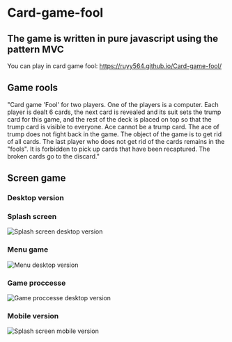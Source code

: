 # Card-game-fool
## The game is written in pure javascript using the pattern MVC
You can play in card game fool: https://ruyy564.github.io/Card-game-fool/
## Game rools
"Card game 'Fool' for two players. One of the players is a computer. Each player is dealt 6 cards, the next card is revealed and its suit sets the trump card for this game, and the rest of the deck is placed on top so that the trump card is visible to everyone. Ace cannot be a trump card. The ace of trump does not fight back in the game. The object of the game is to get rid of all cards. The last player who does not get rid of the cards remains in the "fools". It is forbidden to pick up cards that have been recaptured. The broken cards go to the discard."
## Screen game
### Desktop version
### Splash screen
![Splash screen desktop version](https://user-images.githubusercontent.com/87094243/198578664-f5040aa7-a3c2-422f-b4e3-8e87885deee1.png)
### Menu game
![Menu desktop version](https://user-images.githubusercontent.com/87094243/198578715-680cf089-9c73-4ac8-addc-885186a255f4.png)
### Game proccesse
![Game proccesse desktop version](https://user-images.githubusercontent.com/87094243/198578736-4ea306da-fb62-4951-8585-86a2b1e842a3.png)
### Mobile version
![Splash screen mobile version](https://user-images.githubusercontent.com/87094243/198578780-a2c16add-5657-4bff-a455-96f554a62fa4.png)
[](https://user-images.githubusercontent.com/87094243/198578870-fd66bc20-cfa2-4f5c-beda-3411aef4db03.png)
[](https://user-images.githubusercontent.com/87094243/198578922-dbbaf3e2-3f62-49c0-a48d-73963fe3af3f.png)

